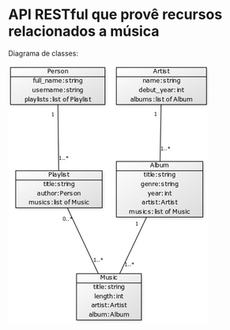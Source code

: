 <h1>API RESTful que provê recursos relacionados a música</h1>
Diagrama de classes:<br />

![Diagrama de classes](/class_diagram.jpg)

